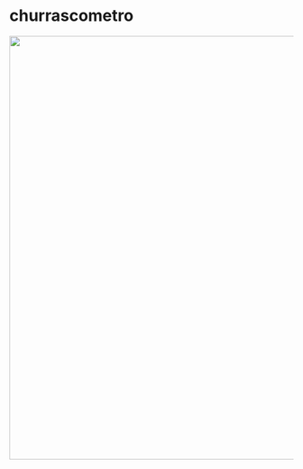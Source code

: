 # churrascometro

<div align="center">
  <img src="https://user-images.githubusercontent.com/85205144/175827960-9bb67e57-048f-44ea-81b3-a9267e3c41ab.png" width="750">
</div>
